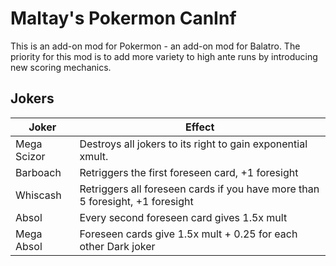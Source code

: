 # **Maltay's Pokermon CanInf**
This is an add-on mod for Pokermon - an add-on mod for Balatro. 
The priority for this mod is to add more variety to high ante runs by introducing new scoring mechanics. 

## Jokers

|    Joker    | Effect                                                      |
| ------------| ----------------------------------------------------------- |
| Mega Scizor | Destroys all jokers to its right to gain exponential xmult. |
| Barboach    | Retriggers the first foreseen card, +1 foresight |
| Whiscash |Retriggers all foreseen cards if you have more than 5 foresight, +1 foresight |
| Absol   | Every second foreseen card gives 1.5x mult |
| Mega Absol   | Foreseen cards give 1.5x mult + 0.25 for each other Dark joker|



